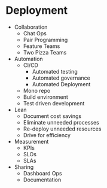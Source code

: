 # Deployment

- Collaboration
    - Chat Ops
    - Pair Programming
    - Feature Teams
    - Two Pizza Teams
- Automation
    - CI/CD
        - Automated testing
        - Automated governance
        - Automated Deployment
    - Mono repo
    - Build environment
    - Test driven development
- Lean
    - Document cost savings
    - Eliminate unneeded processes
    - Re-deploy unneeded resources
    - Drive for efficiency
- Measurement
    - KPIs
    - SLOs
    - SLAs
- Sharing
    - Dashboard Ops
    - Documentation
